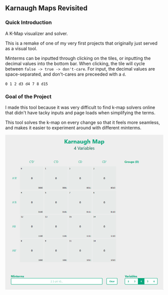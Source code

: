 ## Karnaugh Maps Revisited

### Quick Introduction

A K-Map visualizer and solver. 

This is a remake of one of my very first projects that originally just served as a visual tool.

Minterms can be inputted through clicking on the tiles, or inputting the decimal values into the bottom bar. When clicking, the tile will cycle between `false -> true -> don't-care`.
For input, the decimal values are space-separated, and don't-cares are preceeded with a `d`.

```
0 1 2 d3 d4 7 8 d15
```

### Goal of the Project

I made this tool because it was very difficult to find k-map solvers online that didn't have
tacky inputs and page loads when simplifying the terms.

This tool solves the k-map on every change so that it feels more seamless, and makes
it easier to experiment around with different minterms.

![K-map visualizer demo](./kmapdemo.gif)